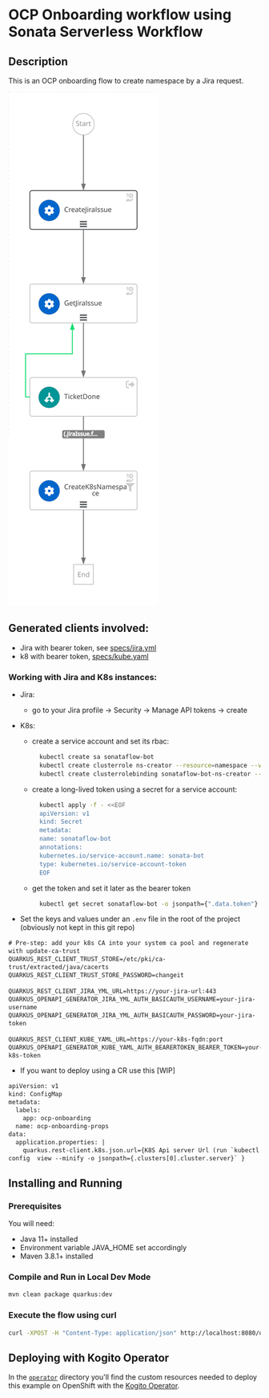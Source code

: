 # OCP Onboarding workflow using Sonata Serverless Workflow

## Description

This is an OCP onboarding flow to create namespace by a Jira request.

![SWF VIZ](https://raw.githubusercontent.com/ederign/ocp-onboarding-swf/patch-1/src/main/resources/ocp-onboarding.svg)


## Generated clients involved:
- Jira with bearer token, see [specs/jira.yml](src/main/resources/specs/jira.yml)
- k8 with bearer token, [specs/kube.yaml](src/main/resources/specs/kube.yaml)

### Working with Jira and K8s instances:
- Jira:
  - go to your Jira profile -> Security -> Manage API tokens -> create
- K8s:
  - create a service account and set its rbac:
    ```sh
      kubectl create sa sonataflow-bot
      kubectl create clusterrole ns-creator --resource=namespace --verb=get,list,create
      kubectl create clusterrolebinding sonataflow-bot-ns-creator --clusterrole=ns-creator --user=sonataflow-bot
    ```
  - create a long-lived token using a secret for a service account:
    ```sh
      kubectl apply -f - <<EOF
      apiVersion: v1
      kind: Secret
      metadata:
      name: sonataflow-bot
      annotations:
      kubernetes.io/service-account.name: sonata-bot
      type: kubernetes.io/service-account-token
      EOF
    ```
  - get the token and set it later as the bearer token
    ```sh
      kubectl get secret sonataflow-bot -o jsonpath={".data.token"} | base64 -d
    ```

- Set the keys and values under an `.env` file in the root of the project (obviously not kept in this git repo)
```console
# Pre-step: add your k8s CA into your system ca pool and regenerate with update-ca-trust
QUARKUS_REST_CLIENT_TRUST_STORE=/etc/pki/ca-trust/extracted/java/cacerts
QUARKUS_REST_CLIENT_TRUST_STORE_PASSWORD=changeit

QUARKUS_REST_CLIENT_JIRA_YML_URL=https://your-jira-url:443
QUARKUS_OPENAPI_GENERATOR_JIRA_YML_AUTH_BASICAUTH_USERNAME=your-jira-username
QUARKUS_OPENAPI_GENERATOR_JIRA_YML_AUTH_BASICAUTH_PASSWORD=your-jira-token

QUARKUS_REST_CLIENT_KUBE_YAML_URL=https://your-k8s-fqdn:port
QUARKUS_OPENAPI_GENERATOR_KUBE_YAML_AUTH_BEARERTOKEN_BEARER_TOKEN=your-k8s-token
```

- If you want to deploy using a CR use this [WIP] 
```
apiVersion: v1
kind: ConfigMap
metadata:
  labels:
    app: ocp-onboarding
  name: ocp-onboarding-props
data:
  application.properties: |
    quarkus.rest-client.k8s.json.url={K8S Api server Url (run `kubectl config  view --minify -o jsonpath={.clusters[0].cluster.server}` }

```


## Installing and Running

### Prerequisites
 
You will need:
  - Java 11+ installed
  - Environment variable JAVA_HOME set accordingly
  - Maven 3.8.1+ installed

### Compile and Run in Local Dev Mode

```sh
mvn clean package quarkus:dev
```

### Execute the flow using curl

```sh
curl -XPOST -H "Content-Type: application/json" http://localhost:8080/ocpob -d '{"namespace": "my-new-namespace"}'
```

## Deploying with Kogito Operator

In the [`operator`](operator) directory you'll find the custom resources needed to deploy this example on OpenShift with the [Kogito Operator](https://docs.jboss.org/kogito/release/latest/html_single/#chap_kogito-deploying-on-openshift).

